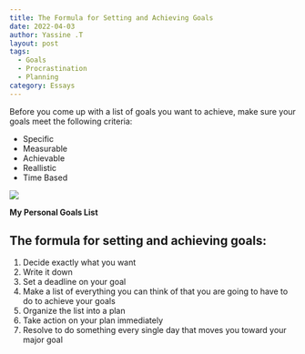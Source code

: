 ```yaml
---
title: The Formula for Setting and Achieving Goals
date: 2022-04-03
author: Yassine .T
layout: post
tags:
  - Goals
  - Procrastination
  - Planning
category: Essays
---
```



Before you come up with a list of goals you want to achieve, make sure your goals meet the following criteria:<br>
* Specific<br>
* Measurable <br>
* Achievable<br>
* Reallistic<br>
* Time Based<br>

<img data-width="5532" data-height="3688" src="https://miro.medium.com/max/700/1*_EyAtFFmplu6FIQB115Yvw.jpeg" /> <figcaption class="wp-caption-text"><b>My Personal Goals List</b>

## The formula for setting and achieving goals:
1. Decide exactly what you want
2. Write it down
3. Set a deadline on your goal
4. Make a list of everything you can think of that you are going to have to do to achieve your goals
5. Organize the list into a plan
6. Take action on your plan immediately
7. Resolve to do something every single day that moves you toward your major goal

